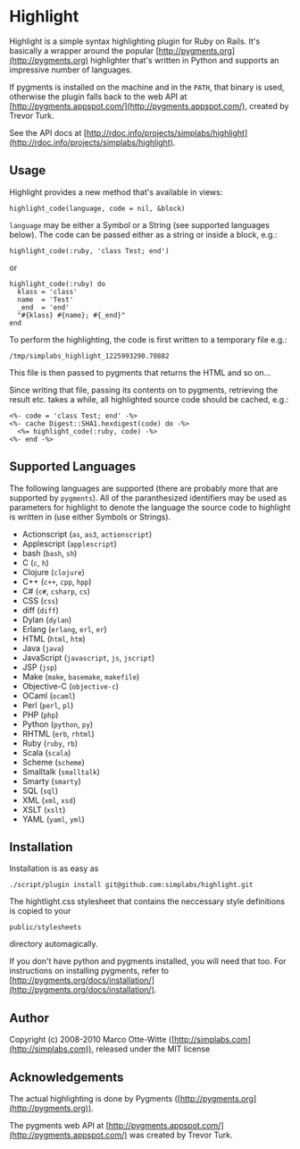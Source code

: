 Highlight
=========

Highlight is a simple syntax highlighting plugin for Ruby on Rails. It's basically a
wrapper around the popular [http://pygments.org](http://pygments.org) highlighter that's
written in Python and supports an impressive number of languages.

If pygments is installed on the machine and in the `PATH`, that binary is used, otherwise
the plugin falls back to the web API at [http://pygments.appspot.com/](http://pygments.appspot.com/),
created by Trevor Turk.

See the API docs at [http://rdoc.info/projects/simplabs/highlight](http://rdoc.info/projects/simplabs/highlight).

Usage
-----

Highlight provides a new method that's available in views:

    highlight_code(language, code = nil, &block)

`language` may be either a Symbol or a String (see supported languages
below). The code can be passed either as a string or inside a block, e.g.:

    highlight_code(:ruby, 'class Test; end')

or

    highlight_code(:ruby) do
      klass = 'class'
      name  = 'Test'
      _end  = 'end'
      "#{klass} #{name}; #{_end}"
    end

To perform the highlighting, the code is first written to a temporary file e.g.:

    /tmp/simplabs_highlight_1225993290.70882

This file is then passed to pygments that returns the HTML and so on...

Since writing that file, passing its contents on to pygments, retrieving the result etc.
takes a while, all highlighted source code should be cached, e.g.:

    <%- code = 'class Test; end' -%>
    <%- cache Digest::SHA1.hexdigest(code) do -%>
      <%= highlight_code(:ruby, code) -%>
    <%- end -%>


Supported Languages
-------------------

The following languages are supported (there are probably more that are supported by `pygments`).
All of the paranthesized identifiers may be used as parameters for highlight to denote the
language the source code to highlight is written in (use either Symbols or Strings).

  * Actionscript (`as`, `as3`, `actionscript`)
  * Applescript (`applescript`)
  * bash (`bash`, `sh`)
  * C (`c`, `h`)
  * Clojure (`clojure`)
  * C++ (`c++`, `cpp`, `hpp`)
  * C# (`c#`, `csharp`, `cs`)
  * CSS (`css`)
  * diff (`diff`)
  * Dylan (`dylan`)
  * Erlang (`erlang`, `erl`, `er`)
  * HTML (`html`, `htm`)
  * Java (`java`)
  * JavaScript (`javascript`, `js`, `jscript`)
  * JSP (`jsp`)
  * Make (`make`, `basemake`, `makefile`)
  * Objective-C (`objective-c`)
  * OCaml (`ocaml`)
  * Perl (`perl`, `pl`)
  * PHP (`php`)
  * Python (`python`, `py`)
  * RHTML (`erb`, `rhtml`)
  * Ruby (`ruby`, `rb`)
  * Scala (`scala`)
  * Scheme (`scheme`)
  * Smalltalk (`smalltalk`)
  * Smarty (`smarty`)
  * SQL (`sql`)
  * XML (`xml`, `xsd`)
  * XSLT (`xslt`)
  * YAML (`yaml`, `yml`)


Installation
------------

Installation is as easy as

    ./script/plugin install git@github.com:simplabs/highlight.git

The hightlight.css stylesheet that contains the neccessary style
definitions is copied to your

    public/stylesheets

directory automagically.

If you don't have python and pygments installed, you will need that too.
For instructions on installing pygments, refer to
[http://pygments.org/docs/installation/](http://pygments.org/docs/installation/).


Author
------

Copyright (c) 2008-2010 Marco Otte-Witte ([http://simplabs.com](http://simplabs.com)),
released under the MIT license


Acknowledgements
----------------

The actual highlighting is done by Pygments ([http://pygments.org](http://pygments.org)).

The pygments web API at [http://pygments.appspot.com/](http://pygments.appspot.com/) was created by Trevor Turk.
